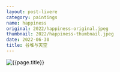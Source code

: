 ```yaml
---
layout: post-livere
category: paintings
name: happiness
original: 2022/happiness-original.jpeg
thumbnail: 2022/happiness-thumbnail.jpeg
date: 2022-06-30
title: 谷堆与天空
---
```


![{{page.title}}](/gallery/{{page.category}}/{{page.original}})
